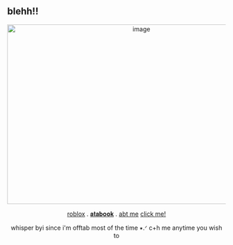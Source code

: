 ## blehh!!
 </p>
<p align="center">
 <img width="603" height="414" alt="image" src="https://media.discordapp.net/attachments/1400116994111701196/1401952236879351818/Untitled1_20250804183718.png?ex=68922544&is=6890d3c4&hm=335de225373d9cc80d9c41137e5425ee2bdc4d3dcc91be566b3aef24e2db17b0&=&format=webp&quality=lossless&width=905&height=621" />
 <p align="center">
  <a href="https://www.roblox.com/users/8408466806/profile">roblox</a> .
  <a href="https://deerilyyvo.atabook.org/">𝐚𝐭𝐚𝐛𝐨𝐨𝐤</a> .
  <a href="https://deerilyyvo.carrd.co/">abt me</a>
  <a href="https://youmattermorethanyouthink.straw.page">click me!</a>
</p>
  <p align="center">
  whisper byi since i'm offtab most of the time ⭑.ᐟ c+h me anytime you wish to 
  
 






 











